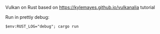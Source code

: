 Vulkan on Rust based on https://kylemayes.github.io/vulkanalia tutorial

Run in prettiy debug:

```$env:RUST_LOG="debug"; cargo run```